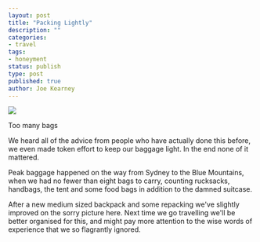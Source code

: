 ```yaml
---
layout: post
title: "Packing Lightly"
description: ""
categories:
- travel
tags:
- honeyment
status: publish
type: post
published: true
author: Joe Kearney
---
```


<div class="inline-image inline-image-right">
	<img src="https://c2.staticflickr.com/8/7707/17131594847_2a685a2e40_n.jpg">
	<div class="inline-image-cap"><p>Too many bags</p></div>
</div>

We heard all of the advice from people who have actually done this before, we even made token effort to keep our baggage light. In the end none of it mattered.

Peak baggage happened on the way from Sydney to the Blue Mountains, when we had no fewer than eight bags to carry, counting rucksacks, handbags, the tent and some food bags in addition to the damned suitcase.

After a new medium sized backpack and some repacking we've slightly improved on the sorry picture here. Next time we go travelling we'll be better organised for this, and might pay more attention to the wise words of experience that we so flagrantly ignored.
